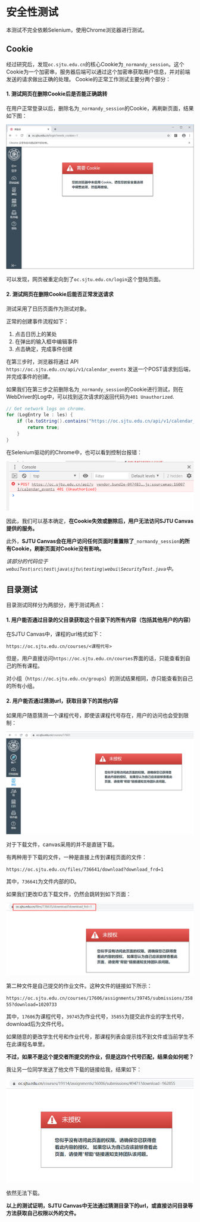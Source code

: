# 安全性测试

本测试不完全依赖Selenium，使用Chrome浏览器进行测试。

## Cookie

经过研究后，发现`oc.sjtu.edu.cn`的核心Cookie为`_normandy_session`。这个Cookie为一个加密串，服务器后端可以通过这个加密串获取用户信息，并对前端发送的请求做出正确的处理。
Cookie的正常工作测试主要分两个部分：

#### 1. 测试网页在删除Cookie后是否能正确跳转

在用户正常登录以后，删除名为`_normandy_session`的Cookie，再刷新页面，结果如下图：

![](img/SecurityTest/1.png)

可以发现，网页被重定向到了`oc.sjtu.edu.cn/login`这个登陆页面。

#### 2. 测试网页在删除Cookie后能否正常发送请求

测试采用了日历页面作为测试对象。

正常的创建事件流程如下：

1. 点击日历上的某处
2. 在弹出的输入框中编辑事件
3. 点击确定，完成事件创建

在第三步时，浏览器将通过 API `https://oc.sjtu.edu.cn/api/v1/calendar_events` 发送一个POST请求到后端，并完成事件的创建。

如果我们在第三步之前删除名为`_normandy_session`的Cookie进行测试，则在WebDriver的Log中，可以找到这次请求的返回代码为`401 Unauthorized`.

```java
// Get network logs on chrome.
for (LogEntry le : les) {
    if (le.toString().contains("https://oc.sjtu.edu.cn/api/v1/calendar_events") && le.toString().contains("\"Status\":\"401 Unauthorized\"")) {
        return true;
    }
}
```

在Selenium驱动的的Chrome中，也可以看到控制台报错：

![](img/SecurityTest/2.png)

因此，我们可以基本确定，**在Cookie失效或删除后，用户无法访问SJTU Canvas提供的服务。**

此外，**SJTU Canvas会在用户访问任何页面时重置除了**`_normandy_session`**的所有Cookie，刷新页面对Cookie没有影响。**

*该部分的代码位于`webuiTest\src\test\java\sjtu\testing\webui\SecurityTest.java`中。*

## 目录测试

目录测试同样分为两部分，用于测试两点：

#### 1. 用户能否通过目录的父目录获取这个目录下的所有内容（包括其他用户的内容）

在SJTU Canvas中，课程的url格式如下：
```
https://oc.sjtu.edu.cn/courses/<课程代号>
```
但是，用户直接访问`https://oc.sjtu.edu.cn/courses`界面的话，只能查看到自己的所有课程。

对小组（`https://oc.sjtu.edu.cn/groups`）的测试结果相同，亦只能查看到自己的所有小组。

#### 2. 用户能否通过猜测url，获取目录下的其他内容

如果用户随意猜测一个课程代号，即使该课程代号存在，用户的访问也会受到限制：

![](img/SecurityTest/3.png)

对于下载文件，canvas采用的并不是直链下载。

有两种用于下载的文件，一种是直接上传到课程页面的文件：

`https://oc.sjtu.edu.cn/files/736641/download?download_frd=1`

其中，`736641`为文件内部的ID。

如果我们更改ID去下载文件，仍然会跳转到如下页面：

![](img/SecurityTest/4.png)

第二种文件是自己提交的作业文件。这种文件的链接如下所示：

`https://oc.sjtu.edu.cn/courses/17606/assignments/39745/submissions/35855?download=1020733`

其中，`17606`为课程代号，`39745`为作业代号，`35855`为提交此作业的学生代号，download后为文件代号。

如果随意的更改学生代号和作业代号，那课程列表会提示找不到文件或当前学生不在此课程名单里。

**不过，如果不是这个提交者所提交的作业，但是这四个代号匹配，结果会如何呢？**

我让另一位同学发送了他文件下载的链接给我，结果如下：

![](img/SecurityTest/5.png)

依然无法下载。

**以上的测试证明，SJTU Canvas中无法通过猜测目录下的url，或直接访问目录等方法获取自己权限以外的文件。**
